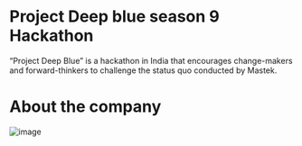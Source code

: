 # Project Deep blue season 9 Hackathon
“Project Deep Blue” is a hackathon in India that encourages change-makers and forward-thinkers to challenge the status quo conducted by Mastek.
# About the company
![image](https://github.com/user-attachments/assets/3329591e-5a4a-4e3d-b31c-2deece971466)


